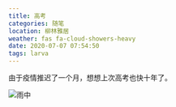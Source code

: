 ```yaml
---
title: 高考
categories: 随笔
location: 柳林雅居
weather: fas fa-cloud-showers-heavy
date: 2020-07-07 07:54:50
tags: larva
---
```

由于疫情推迟了一个月，想想上次高考也快十年了。

![雨中](/life/gk.jpg)